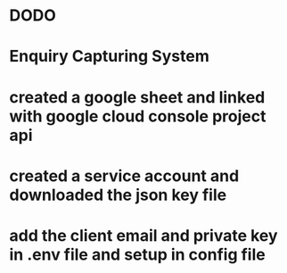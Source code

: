 # DODO
# Enquiry Capturing System
# created a google sheet and linked with google cloud console project api
# created a service account and downloaded the json key file
# add the client email and private key in .env file and setup in config file